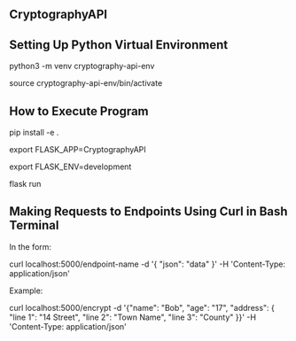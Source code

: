 ## CryptographyAPI
## Setting Up Python Virtual Environment
python3 -m venv cryptography-api-env

source cryptography-api-env/bin/activate

## How to Execute Program
pip install -e .

export FLASK_APP=CryptographyAPI

export FLASK_ENV=development

flask run

## Making Requests to Endpoints Using Curl in Bash Terminal
In the form:

curl localhost:5000/endpoint-name -d '{ "json": "data" }' -H 'Content-Type: application/json'

Example:

curl localhost:5000/encrypt -d '{"name": "Bob", "age": "17", "address": { "line 1": "14 Street", "line 2": "Town Name", "line 3": "County" }}' -H 'Content-Type: application/json'
